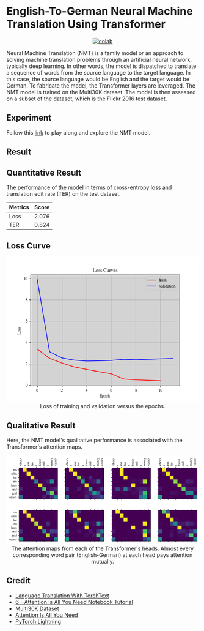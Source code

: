# English-To-German Neural Machine Translation Using Transformer


 <div align="center">
    <a href="https://colab.research.google.com/github/reshalfahsi/neural-machine-translation/blob/master/EN-DE_Neural_Machine_Translation.ipynb"><img src="https://colab.research.google.com/assets/colab-badge.svg" alt="colab"></a>
    <br />
 </div>


Neural Machine Translation (NMT) is a family model or an approach to solving machine translation problems through an artificial neural network, typically deep learning. In other words, the model is dispatched to translate a sequence of words from the source language to the target language. In this case, the source language would be English and the target would be German. To fabricate the model, the Transformer layers are leveraged. The NMT model is trained on the Multi30K dataset. The model is then assessed on a subset of the dataset, which is the Flickr 2016 test dataset.


## Experiment


Follow this [link](https://github.com/reshalfahsi/neural-machine-translation/blob/master/EN-DE_Neural_Machine_Translation.ipynb) to play along and explore the NMT model.


## Result

## Quantitative Result

The performance of the model in terms of cross-entropy loss and translation edit rate (TER) on the test dataset.

Metrics | Score |
------------ | ------------- |
Loss | 2.076 |
TER | 0.824 |


## Loss Curve

<p align="center"> <img src="https://github.com/reshalfahsi/neural-machine-translation/blob/master/assets/loss_curve.png" alt="loss_curve" > <br /> Loss of training and validation versus the epochs. </p>

## Qualitative Result

Here, the NMT model's qualitative performance is associated with the Transformer's attention maps.

<p align="center"> <img src="https://github.com/reshalfahsi/neural-machine-translation/blob/master/assets/qualitative_result.png" alt="qualitative_result"> <br /> The attention maps from each of the Transformer's heads. Almost every corresponding word pair (English-German) at each head pays attention mutually. </p>


## Credit

- [Language Translation With TorchText](https://pytorch.org/tutorials/beginner/torchtext_translation_tutorial.html)
- [6 - Attention is All You Need Notebook Tutorial](https://github.com/bentrevett/pytorch-seq2seq/blob/master/6%20-%20Attention%20is%20All%20You%20Need.ipynb)
- [Multi30K Dataset](https://github.com/multi30k/dataset)
- [Attention Is All You Need](https://arxiv.org/abs/1706.03762)
- [PyTorch Lightning](https://lightning.ai/docs/pytorch/latest/)
